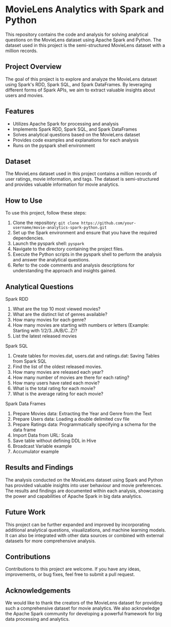 # MovieLens Analytics with Spark and Python
This repository contains the code and analysis for solving analytical questions on the MovieLens dataset using Apache Spark and Python. The dataset used in this project is the semi-structured MovieLens dataset with a million records.

## Project Overview
The goal of this project is to explore and analyze the MovieLens dataset using Spark's RDD, Spark SQL, and Spark DataFrames. By leveraging different forms of Spark APIs, we aim to extract valuable insights about users and movies.

## Features
- Utilizes Apache Spark for processing and analysis
- Implements Spark RDD, Spark SQL, and Spark DataFrames
- Solves analytical questions based on the MovieLens dataset
- Provides code examples and explanations for each analysis
- Runs on the pyspark shell environment

## Dataset
The MovieLens dataset used in this project contains a million records of user ratings, movie information, and tags. The dataset is semi-structured and provides valuable information for movie analytics.

## How to Use
To use this project, follow these steps:

1. Clone the repository: `git clone https://github.com/your-username/movie-analytics-spark-python.git`
2. Set up the Spark environment and ensure that you have the required dependencies.
3. Launch the pyspark shell: `pyspark`
4. Navigate to the directory containing the project files.
5. Execute the Python scripts in the pyspark shell to perform the analysis and answer the analytical questions.
6. Refer to the code comments and analysis descriptions for understanding the approach and insights gained.

## Analytical Questions

Spark RDD
1.	What are the top 10 most viewed movies?
2.	What are the distinct list of genres available?
3.	How many movies for each genre?
4.	How many movies are starting with numbers or letters (Example: Starting with 1/2/3../A/B/C..Z)?
5.	List the latest released movies

Spark SQL
1.	Create tables for movies.dat, users.dat and ratings.dat: Saving Tables from Spark SQL
2.	Find the list of the oldest released movies.
3.	How many movies are released each year?
4.	How many number of movies are there for each rating?
5.	How many users have rated each movie?
6.	What is the total rating for each movie?
7.	What is the average rating for each movie?

Spark Data Frames
1.	Prepare Movies data: Extracting the Year and Genre from the Text
2.	Prepare Users data: Loading a double delimited csv file
3.	Prepare Ratings data: Programmatically specifying a schema for the data frame
4.	Import Data from URL: Scala
5.	Save table without defining DDL in Hive
6.	Broadcast Variable example
7.	Accumulator example

## Results and Findings
The analysis conducted on the MovieLens dataset using Spark and Python has provided valuable insights into user behaviour and movie preferences. The results and findings are documented within each analysis, showcasing the power and capabilities of Apache Spark in big data analytics.

## Future Work
This project can be further expanded and improved by incorporating additional analytical questions, visualizations, and machine learning models. It can also be integrated with other data sources or combined with external datasets for more comprehensive analysis.

## Contributions
Contributions to this project are welcome. If you have any ideas, improvements, or bug fixes, feel free to submit a pull request.
## Acknowledgements
We would like to thank the creators of the MovieLens dataset for providing such a comprehensive dataset for movie analytics. We also acknowledge the Apache Spark community for developing a powerful framework for big data processing and analytics.
